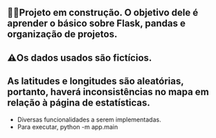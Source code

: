 ## 👷‍♂️Projeto em construção. O objetivo dele é aprender o básico sobre Flask, pandas e organização de projetos.
## ⚠️Os dados usados são fictícios.
## As latitudes e longitudes são aleatórias, portanto, haverá inconsistências no mapa em relação à página de estatísticas.


- Diversas funcionalidades a serem implementadas.
- Para executar, python -m app.main